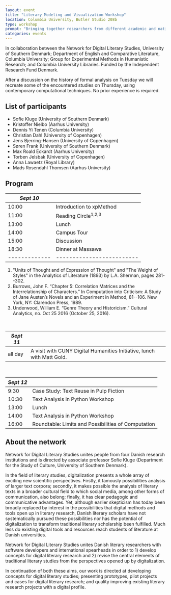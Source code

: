 ```yaml
---
layout: event
title: "Literary Modeling and Visualization Workshop"
location: Columbia University, Butler Studio 208b
type: workshop
prompt: "Bringing together researchers from different academic and national traditions, this workshop explores the limits and the possibilities of formal literary analysis."
categories: events
---
```


In collaboration between the Network for Digital Literary Studies, University of Southern
Denmark; Department of English and Comparative Literature, Columbia University; Group for
Experimental Methods in Humanistic Research; and Columbia University Libraries. Funded by the
Independent Research Fund Denmark.

After a discussion on the history of formal analysis on Tuesday we will recreate some of the
encountered studies on Thursday, using contemporary computational techniques. No prior
experience is required.

## List of participants

- Sofie Kluge (University of Southern Denmark)
- Kristoffer Nielbo (Aarhus University)
- Dennis Yi Tenen (Columbia University)
- Christian Dahl (University of Copenhagen)
- Jens Bjerring-Hansen (University of Copenhagen)
- Søren Frank (University of Southern Denmark)
- Max Roald Eckardt (Aarhus University)
- Torben Jelsbak (University of Copenhagen)
- Anna Lawaetz (Royal Library)
- Mads Rosendahl Thomsen (Aarhus University)

## Program

| *Sept 10*     |                                |
| ------------- | -------------------------      |
| 10:00         | Introduction to xpMethod       |
| 11:00         | Reading Circle<sup>1,2,3</sup> |
| 13:00         | Lunch                          |
| 14:00         | Campus Tour                    |
| 15:00         | Discussion                     |
| 18:30         | Dinner at Massawa              |
| ------------- | -------------------------      |


1. "Units of Thought and of Expression of Thought" and "The Weight of Styles" in the Analytics
   of Literature (1893) by L.A. Sherman, pages 281--302.
2. Burrows, John F. “Chapter 5: Correlation Matrices and the Interrelationship of Characters.”
   In Computation into Criticism: A Study of Jane Austen’s Novels and an Experiment in Method,
81--106. New York, NY: Clarendon Press, 1989.
3. Underwood, William E. “Genre Theory and Historicism.” Cultural Analytics, no. Oct 25 2016
   (October 25, 2016).

<br>

| *Sept 11*     |                                                                        |
| ------------- | -------------------------                                              |
| all day       | A visit with CUNY Digital Humanities Initiative, lunch with Matt Gold. |

<br>

| *Sept 12*     |                                                     |
| ------------- | -------------------------------------------------   |
| 9:30          | Case Study: Text Reuse in Pulp Fiction              |
| 10:30         | Text Analysis in Python Workshop                    |
| 13:00         | Lunch                                               |
| 14:00         | Text Analysis in Python Workshop                    |
| 16:00         | Roundtable: Limits and Possibilities of Computation |

## About the network

Network for Digital Literary Studies unites people from four Danish research institutions and
is directed by associate professor Sofie Kluge (Department for the Study of Culture, University
of Southern Denmark).

In the field of literary studies, digitalization presents a whole array of exciting new
scientific perspectives. Firstly, it famously possibilities analysis of larger text corpora;
secondly, it makes possible the analysis of literary texts in a broader cultural field to which
social media, among other forms of communication, also belong; finally, it has clear pedagogic
and communicative advantages. Yet, although earlier skepticism has today been broadly replaced
by interest in the possibilities that digital methods and tools open up in literary research,
Danish literary scholars have not systematically pursued these possibilities nor has the
potential of digitalization to transform traditional literary scholarship been fulfilled. Much
less do existing digital tools and resources reach students of literature at Danish
universities.

Network for Digital Literary Studies unites Danish literary researchers with software
developers and international spearheads in order to 1) develop concepts for digital literary
research and 2) revise the central elements of traditional literary studies from the
perspectives opened up by digitalization.

In continuation of both these aims, our work is directed at developing concepts for digital
literary studies; presenting prototypes, pilot projects and cases for digital literary
research; and quality improving existing literary research projects with a digital profile.

